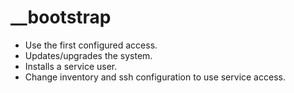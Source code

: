 # __bootstrap

* Use the first configured access.
* Updates/upgrades the system.
* Installs a service user.
* Change inventory and ssh configuration to use service access.
